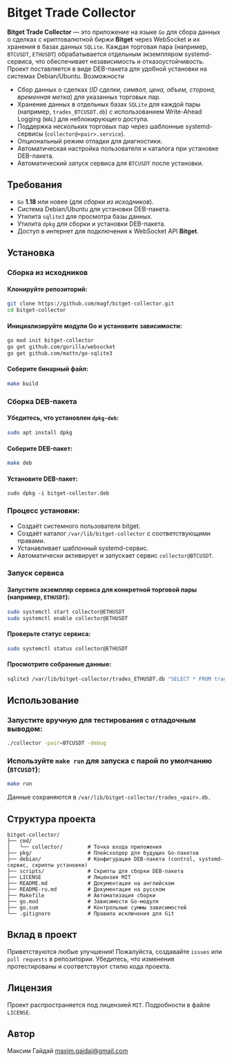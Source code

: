 # Bitget Trade Collector

**Bitget Trade Collector** — это приложение на языке `Go` для сбора данных о сделках с криптовалютной биржи **Bitget** через WebSocket и их хранения в базах данных `SQLite`.
Каждая торговая пара (например, `BTCUSDT`, `ETHUSDT`) обрабатывается отдельным экземпляром systemd-сервиса, что обеспечивает независимость и отказоустойчивость.
Проект поставляется в виде DEB-пакета для удобной установки на системах Debian/Ubuntu.
Возможности

- Сбор данных о сделках (*ID сделки, символ, цена, объем, сторона, временная метка*) для указанных торговых пар.
- Хранение данных в отдельных базах `SQLite` для каждой пары (например, `trades_BTCUSDT.db`) с использованием Write-Ahead Logging (`WAL`) для неблокирующего доступа.
- Поддержка нескольких торговых пар через шаблонные systemd-сервисы (`collector@<pair>.service`).
- Опциональный режим отладки для диагностики.
- Автоматическая настройка пользователя и каталога при установке DEB-пакета.
- Автоматический запуск сервиса для `BTCUSDT` после установки.

## Требования

- `Go` **1.18** или новее (*для сборки из исходников*).
- Система Debian/Ubuntu для установки DEB-пакета.
- Утилита `sqlite3` для просмотра базы данных.
- Утилита `dpkg` для сборки и установки DEB-пакета.
- Доступ в интернет для подключения к WebSocket API **Bitget**.

## Установка

### Сборка из исходников

#### Клонируйте репозиторий:

```bash
git clone https://github.com/magf/bitget-collector.git
cd bitget-collector
```

#### Инициализируйте модули Go и установите зависимости:

```bash
go mod init bitget-collector
go get github.com/gorilla/websocket
go get github.com/mattn/go-sqlite3
```

#### Соберите бинарный файл:

```bash
make build
```

### Сборка DEB-пакета

#### Убедитесь, что установлен `dpkg-deb`:

```bash
sudo apt install dpkg
```

#### Соберите DEB-пакет:

```bash
make deb
```

#### Установите DEB-пакет:

```sudo
sudo dpkg -i bitget-collector.deb
```

### Процесс установки:

- Создаёт системного пользователя bitget.
- Создаёт каталог `/var/lib/bitget-collector` с соответствующими правами.
- Устанавливает шаблонный systemd-сервис.
- Автоматически активирует и запускает сервис `collector@BTCUSDT`.



### Запуск сервиса

#### Запустите экземпляр сервиса для конкретной торговой пары (например, `ETHUSDT`):

```bash
sudo systemctl start collector@ETHUSDT
sudo systemctl enable collector@ETHUSDT
```

#### Проверьте статус сервиса:

```bash
sudo systemctl status collector@ETHUSDT
```

#### Просмотрите собранные данные:

```bash
sqlite3 /var/lib/bitget-collector/trades_ETHUSDT.db "SELECT * FROM trades LIMIT 10;"
```

## Использование

### Запустите вручную для тестирования с отладочным выводом:

```bash
./collector -pair=BTCUSDT -debug
```

### Используйте `make run` для запуска с парой по умолчанию (`BTCUSDT`):

```bash
make run
```

Данные сохраняются в `/var/lib/bitget-collector/trades_<pair>.db.`

## Структура проекта

```text
bitget-collector/
├── cmd/
│   └── collector/        # Точка входа приложения
├── pkg/                  # Плейсхолдер для будущих Go-пакетов
├── debian/               # Конфигурация DEB-пакета (control, systemd-сервис, скрипты установки)
├── scripts/              # Скрипты для сборки DEB-пакета
├── LICENSE               # Лицензия MIT
├── README.md             # Документация на английском
├── README-ru.md          # Документация на русском
├── Makefile              # Автоматизация сборки
├── go.mod                # Зависимости Go-модуля
├── go.sum                # Контрольные суммы зависимостей
└── .gitignore            # Правила исключения для Git
```

## Вклад в проект

Приветствуются любые улучшения!
Пожалуйста, создавайте `issues` или `pull requests` в репозитории.
Убедитесь, что изменения протестированы и соответствуют стилю кода проекта.

## Лицензия
Проект распространяется под лицензией `MIT`. Подробности в файле `LICENSE`.

## Автор

Максим Гайдай maxim.gajdaj@gmail.com

